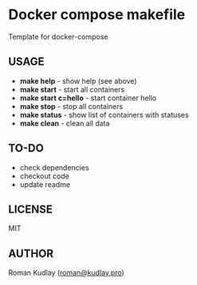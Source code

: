 Docker compose makefile
=======================

Template for docker-compose

USAGE
-----

- **make help** - show help (see above)
- **make start** - start all containers
- **make start c=hello** - start container hello
- **make stop** - stop all containers
- **make status** - show list of containers with statuses
- **make clean** - clean all data

TO-DO
-----

- check dependencies
- checkout code
- update readme

LICENSE
-------

MIT

AUTHOR
------

Roman Kudlay (roman@kudlay.pro)